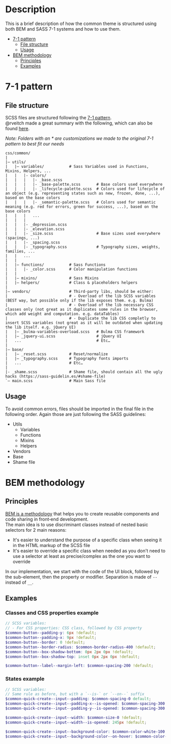 # Description
This is a brief description of how the common theme is structured using both BEM and SASS 7-1 systems and how to use them.
  * [7-1 pattern](#7-1-pattern)
    * [File structure](#file-structure)
    * [Usage](#usage)
  * [BEM methodology](#bem-methodology)
    * [Principles](#principles)
    * [Examples](#examples)

# 7-1 pattern
## File structure
SCSS files are structured following the [7-1 pattern](https://sass-guidelin.es/#the-7-1-pattern). \
@rveitch made a great summary with the following, which can also be found [here](https://gist.github.com/rveitch/84cea9650092119527bc).

_Note: Folders with an * are customizations we made to the original 7-1 pattern to best fit our needs_

```
css/common/
|
|– utils/
|   |– variables/           # Sass Variables used in Functions, Mixins, Helpers, ...
|   |   |- colors/
|   |   |   |- _base.scss
|   |   |   |- _base-palette.scss       # Base colors used everywhere
|   |   |   |- _lifecycle-palette.scss  # Colors used for lifecycle of an object (e.g. representing states such as new, frozen, done, ...), based on the base colors
|   |   |   |- _semantic-palette.scss   # Colors used for semantic meaning (e.g. red for errors, green for success, ...), based on the base colors
|   |   |   ...
|   |   |
|   |   |- _depression.scss
|   |   |- _elevation.scss
|   |   |- _size.scss                   # Base sizes used everywhere (spacings, ...)
|   |   |- _spacing.scss
|   |   |- _typography.scss             # Typography sizes, weights, families, ...
|   |   ...
|   |
|   |– functions/           # Sass Functions
|   |   |- _color.scss      # Color manipulation functions
|   |
|   |– mixins/              # Sass Mixins
|   |– helpers/             # Class & placeholders helpers
|
|– vendors/                 # Third-party libs, should be either:
|                           # - Overload of the lib SCSS variables (BEST way, but possible only if the lib exposes them. e.g. Bulma)
|                           # - Overload of the lib necessary CSS classes only (not great as it duplicates some rules in the browser, which add weight and computation. e.g. dataTables)
|                           # - Duplicate the lib CSS completly to insert SCSS variables (not great as it will be outdated when updating the lib itself. e.g. jQuery UI)
|   |– _bulma-variables-overload.scss   # Bulma CSS framework
|   |– _jquery-ui.scss                  # jQuery UI
|   ...                                 # Etc…
|
|– base/
|   |– _reset.scss          # Reset/normalize
|   |– _typography.scss     # Typography fonts imports
|   ...                     # Etc…
|
|- _shame.scss              # Shame file, should contain all the ugly hacks (https://sass-guidelin.es/#shame-file)
`– main.scss                # Main Sass file
```

## Usage
To avoid common errors, files should be imported in the final file in the following order. Again those are just following the SASS guidelines:
- Utils
    - Variables
    - Functions
    - Mixins
    - Helpers
- Vendors
- Base
- Shame file

# BEM methodology
## Principles
[BEM is a methodology](https://getbem.com/) that helps you to create reusable components and code sharing in front‑end development. \
The main idea is to use discriminant classes instead of nested basic selectors for 2 main reasons:
  * It's easier to understand the purpose of a specific class when seeing it in the HTML markup of the SCSS file
  * It's easier to override a specific class when needed as you don't need to use a selector at least as precise/complex as the one you want to override

In our implementation, we start with the code of the UI block, followed by the sub-element, then the property or modifier. Separation is made of `--` instead of `__`.

## Examples
### Classes and CSS properties example
```scss
// SCSS variables:
// - For CSS properties: CSS class, followed by CSS property
$common-button--padding-y: 6px !default;
$common-button--padding-x: 9px !default;
$common-button--border: 0 !default;
$common-button--border-radius: $common-border-radius-400 !default;
$common-button--box-shadow-bottom: 0px 2px 0px !default;
$common-button--box-shadow-top: inset 0px 2px 0px !default;

$common-button--label--margin-left: $common-spacing-200 !default;

```

### States example
```scss
// SCSS variables:
// Same rule as before, but with a `--is-` or `--on--` suffix
$common-quick-create--input--padding: $common-spacing-0 default;
$common-quick-create--input--padding-x--is-opened: $common-spacing-300 !default;
$common-quick-create--input--padding-y--is-opened: $common-spacing-300 !default;

$common-quick-create--input--width: $common-size-0 !default;
$common-quick-create--input--width--is-opened: 245px !default;

$common-quick-create--input--background-color: $common-color-white-100 !default;
$common-quick-create--input--background-color--on-hover: $common-color-grey-200 !default;
```
